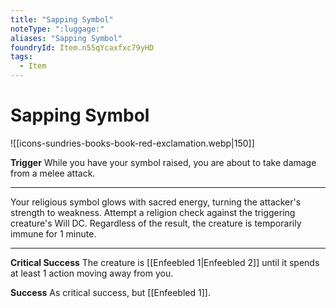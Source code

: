 ```yaml
---
title: "Sapping Symbol"
noteType: ":luggage:"
aliases: "Sapping Symbol"
foundryId: Item.n55qYcaxfxc79yHD
tags:
  - Item
---
```


# Sapping Symbol
![[icons-sundries-books-book-red-exclamation.webp|150]]

**Trigger** While you have your symbol raised, you are about to take damage from a melee attack.

* * *

Your religious symbol glows with sacred energy, turning the attacker's strength to weakness. Attempt a religion check against the triggering creature's Will DC. Regardless of the result, the creature is temporarily immune for 1 minute.

* * *

**Critical Success** The creature is [[Enfeebled 1|Enfeebled 2]] until it spends at least 1 action moving away from you.

**Success** As critical success, but [[Enfeebled 1]].
